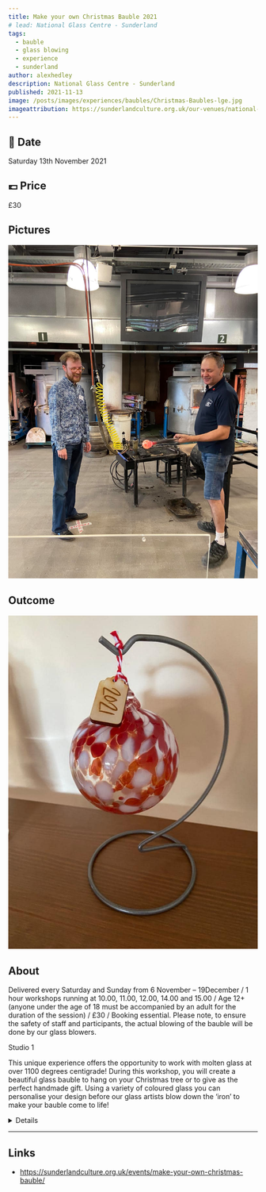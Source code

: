 ```yaml
---
title: Make your own Christmas Bauble 2021
# lead: National Glass Centre - Sunderland
tags:
  - bauble
  - glass blowing
  - experience
  - sunderland
author: alexhedley
description: National Glass Centre - Sunderland
published: 2021-11-13
image: /posts/images/experiences/baubles/Christmas-Baubles-lge.jpg
imageattribution: https://sunderlandculture.org.uk/our-venues/national-glass-centre/
---
```


<!-- # Make your own Christmas Bauble -->

<!-- ![Christmas Baubles](images/experiences/baubles/Christmas-Baubles-lge.jpg "Christmas Baubles") -->

## 📅 Date

Saturday 13th November 2021

## 💷 Price

£30

## Pictures

![Bauble](images/experiences/baubles/Christmas-Baubles_1.jpg "Bauble")

## Outcome

![Bauble](images/experiences/baubles/Christmas-Bauble.jpg "Bauble")

## About

Delivered every Saturday and Sunday from 6 November – 19December / 1 hour workshops running at 10.00, 11.00, 12.00, 14.00 and 15.00 / Age 12+ (anyone under the age of 18 must be accompanied by an adult for the duration of the session) / £30 / Booking essential.
Please note, to ensure the safety of staff and participants, the actual blowing of the bauble will be done by our glass blowers.

Studio 1

This unique experience offers the opportunity to work with molten glass at over 1100 degrees centigrade! During this workshop, you will create a beautiful glass bauble to hang on your Christmas tree or to give as the perfect handmade gift. Using a variety of coloured glass you can personalise your design before our glass artists blow down the ‘iron’ to make your bauble come to life!

<details>
Participants will be permitted to bring **one additional person** into the seating area during their experience.

Before booking please take the time to read the additional information and delivery details below:

## Important Information

- **Collection** – Your bauble will be ready to collect, from the shop counter, 1 week after your workshop.
- **Delivery options** – If you wish to have your bauble delivered to your home, please arrange and pay for this on the day you take part at our Visitor Services Desk. Postage and packing – 1 Bauble = £7 each / 2 Baubles = £14 / 3 -10 baubles = £20 .
- **Refund/Exchanges** – Bookings for Bauble Experiences are non-refundable and dates/times are not transferable. However, you may transfer your experience to a friend or family member if required.
- **Age Restrictions** – This workshop requires no previous experience and is suitable for ages 12+. Please note that anyone under the age of 18 years old must be accompanied by an adult.
- **Suitability** – These workshops are suitable for most people, however, if you have any questions or concerns regarding mobility or safety then please contact the Visitor Services Desk on 0191 568 9700 & discuss whilst booking.
  Duration – This workshop lasts 1 hour and includes 7 participants per hour.
  Breakages – On rare occasions, your bauble may crack during the cooling process, if this happens we will make a replica/replacement bauble for you – in addition to your bauble which we will also give you if it is not deemed to be unsafe.
- **Dress Code** – Please make sure you are suitably dressed and wearing flat, closed-toe shoes.
- **Water** – It is advisable to bring a small bottle of water with you to stay hydrated
- **COVID** – If you or a member of your party have tested positive for COVID-19, preventing you from attending an event or performance for which you have booked tickets, please contact us up to 24 hours before the event with evidence of a positive test and we will credit you or refund your tickets. If you have purchased tickets for a performance via an approved agent, please see their booking terms and conditions for the event and contact them directly. If you show symptoms after your visit, please contact the NHS directly on 111 or 119 and follow government guidelines. We will send you a pre-event email ahead of your visit to keep you updated on the latest Covid-19 guidance. Please also check our website, which will be regularly updated with further details, updates and information – all information is correct at the time of publication and is subject to changes to Government guidelines.
All our events are subject to regular risk assessments and while we currently expect to deliver these sessions it may be necessary to cancel for safety reasons if we deem it to be in participants’ best interests. Please refer to our full Make Your Own Baubles terms and conditions
</details>

---

## Links

- https://sunderlandculture.org.uk/events/make-your-own-christmas-bauble/
